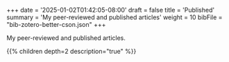 +++
date = '2025-01-02T01:42:05-08:00'
draft = false
title = 'Published'
summary = 'My peer-reviewed and published articles'
weight = 10
bibFile = "bib-zotero-better-cson.json"
+++
<!-- Must include "bib" in filename: https://labs.loupbrun.ca/hugo-cite/usage/ -->

My peer-reviewed and published articles.

{{% children depth=2 description="true" %}}

